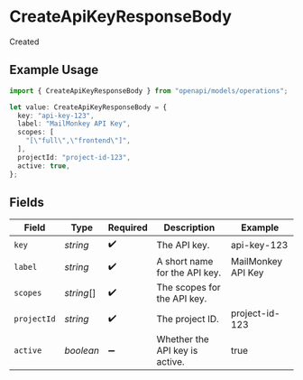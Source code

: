 # CreateApiKeyResponseBody

Created

## Example Usage

```typescript
import { CreateApiKeyResponseBody } from "openapi/models/operations";

let value: CreateApiKeyResponseBody = {
  key: "api-key-123",
  label: "MailMonkey API Key",
  scopes: [
    "[\"full\",\"frontend\"]",
  ],
  projectId: "project-id-123",
  active: true,
};
```

## Fields

| Field                          | Type                           | Required                       | Description                    | Example                        |
| ------------------------------ | ------------------------------ | ------------------------------ | ------------------------------ | ------------------------------ |
| `key`                          | *string*                       | :heavy_check_mark:             | The API key.                   | api-key-123                    |
| `label`                        | *string*                       | :heavy_check_mark:             | A short name for the API key.  | MailMonkey API Key             |
| `scopes`                       | *string*[]                     | :heavy_check_mark:             | The scopes for the API key.    |                                |
| `projectId`                    | *string*                       | :heavy_check_mark:             | The project ID.                | project-id-123                 |
| `active`                       | *boolean*                      | :heavy_minus_sign:             | Whether the API key is active. | true                           |